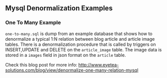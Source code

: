 ## Mysql Denormalization Examples

### One To Many Example

`one-to-many.sql` is dump from an example database that shows how to denormalize a typical 1:N relation between blog article and article image tables. There is a denormalization procedure that is called by triggers on INSERT,UPDATE and DELETE on the `article_image` table. The image data is stored in a `images` field in json format on the `article` table. 

Check this blog post for more info:
http://www.eyetea-solutions.com/blog/view/denormalize-one-many-relation-mysql

